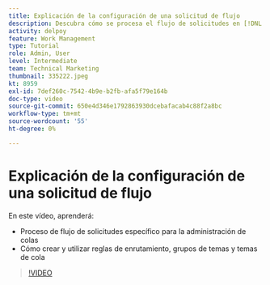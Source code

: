 ```yaml
---
title: Explicación de la configuración de una solicitud de flujo
description: Descubra cómo se procesa el flujo de solicitudes en [!DNL  Workfront] funciona. A continuación, cree reglas de enrutamiento, grupos de temas y temas de cola.
activity: delpoy
feature: Work Management
type: Tutorial
role: Admin, User
level: Intermediate
team: Technical Marketing
thumbnail: 335222.jpeg
kt: 8959
exl-id: 7def260c-7542-4b9e-b2fb-afa5f79e164b
doc-type: video
source-git-commit: 650e4d346e1792863930dcebafacab4c88f2a8bc
workflow-type: tm+mt
source-wordcount: '55'
ht-degree: 0%

---
```


# Explicación de la configuración de una solicitud de flujo

En este vídeo, aprenderá:

* Proceso de flujo de solicitudes específico para la administración de colas
* Cómo crear y utilizar reglas de enrutamiento, grupos de temas y temas de cola

>[!VIDEO](https://video.tv.adobe.com/v/335222/?quality=12&learn=on)

